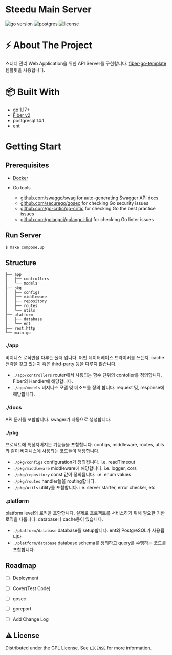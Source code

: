 # Steedu Main Server

<img src="https://img.shields.io/badge/Go-1.17+-00ADD8?style=for-the-badge&logo=go" alt="go version" />&nbsp;<img src="https://img.shields.io/badge/postgres-14.1-%23316192.svg?style=for-the-badge&logo=postgresql&logoColor=white" alt="postgres">&nbsp;<img src="https://img.shields.io/badge/License-GPLv3-blue?style=for-the-badge&logo=none" alt="license" />

# ⚡️ About The Project

스터디 관리 Web Application을 위한 API Server를 구현합니다. 
[fiber-go-template](https://github.com/create-go-app/fiber-go-template) 템플릿을 사용합니다.

# 📦 Built With
- go 1.17+
- [Fiber v2](https://github.com/gofiber/fiber)
- postgresql 14.1
- [ent](https://github.com/ent/ent)

# Getting Start

## Prerequisites

- [Docker](https://www.docker.com/get-started)

- Go tools
  - [github.com/swaggo/swag](https://github.com/swaggo/swag) for auto-generating Swagger API docs
  - [github.com/securego/gosec](https://github.com/securego/gosec) for checking Go security issues
  - [github.com/go-critic/go-critic](https://github.com/go-critic/go-critic) for checking Go the best practice issues
  - [github.com/golangci/golangci-lint](https://github.com/golangci/golangci-lint) for checking Go linter issues

## Run Server
```
$ make compose.up
```

## Structure
```
├── app
│   ├── controllers
│   └── models
├── pkg
│   ├── configs
│   ├── middleware
│   ├── repository
│   ├── routes
│   └── utils
├── platform
│   ├── database
│   └── ent
├── rest.http
└── main.go
```
### ./app
비지니스 로직만을 다루는 폴더 입니다. 
어떤 데이터베이스 드라이버를 쓰는지, cache 전략을 갖고 있는지 혹은 third-party 등을 다루지 않습니다.
- `./app/controllers` router에서 사용되는 함수 단위의 contoller를 정의합니다. Fiber의 Handler에 해당합니다.
- `./app/models` 비지니스 모델 및 메소드를 정의 합니다. request 및, response에 해당합니다.

### ./docs
API 문서를 포함합니다. swager가 자동으로 생성합니다.

### ./pkg

프로젝트에 특정지어지는 기능들을 포함합니다. configs, middleware, routes, utils와 같이 비지니스에 사용되는 코드들이 해당합니다.

- `./pkg/configs` configuration가 정의됩니다. i.e. readTimeout
- `./pkg/middleware` middleware에 해당합니다. i.e. logger, cors
- `./pkg/repository` const 값이 정의됩니다. i.e. enum values
- `./pkg/routes` handler들을 routing합니다.
- `./pkg/utils`  utility를 포합합니다. i.e. server starter, error checker, etc


### .platform
platform level의 로직을 포함합니다. 실제로 프로젝트를 서비스하기 위해 필요한 기반 로직을 다룹니다. database나 cache등이 있습니다.

- `./platform/database` database를 setup합니다. ent와 PostgreSQL가 사용됩니다.
- `./platform/database` database schema를 정의하고 query를 수행하는 코드를 포합합니다.

## Roadmap
- [ ] Deployment
- [ ] Cover(Test Code)
- [ ] gosec
- [ ] goreport
- [ ] Add Change Log


## ⚠️  License
Distributed under the GPL License. See `LICENSE` for more information.